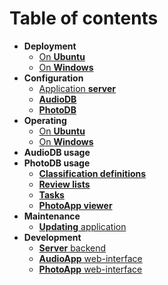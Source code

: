 # Table of contents

* **Deployment**
  * [On **Ubuntu**](deployment_on_ubuntu.md)
  * [On **Windows**](deployment_on_windows.md)
* **Configuration**
  * [Application **server**](config.md)  
  * [**AudioDB**](config_audiodb.md)  
  * [**PhotoDB**](config_photodb.md)    
* **Operating**
  * [On **Ubuntu**](operating_on_ubuntu.md)
  * [On **Windows**](operating_on_windows.md)
* **AudioDB usage**
* **PhotoDB usage**
  * [**Classification definitions**](classification_definition.md)   
  * [**Review lists**](review_lists.md)
  * [**Tasks**](photodb_tasks.md)
  * [**PhotoApp viewer**](photo_app_viewer.md)      
* **Maintenance**
  * [**Updating** application](update.md)
* **Development**
  * [**Server** backend](../AudioApp/README.md)
  * [**AudioApp** web-interface](../AudioApp/README.md)
  * [**PhotoApp** web-interface](../PhotoApp/README.md)  